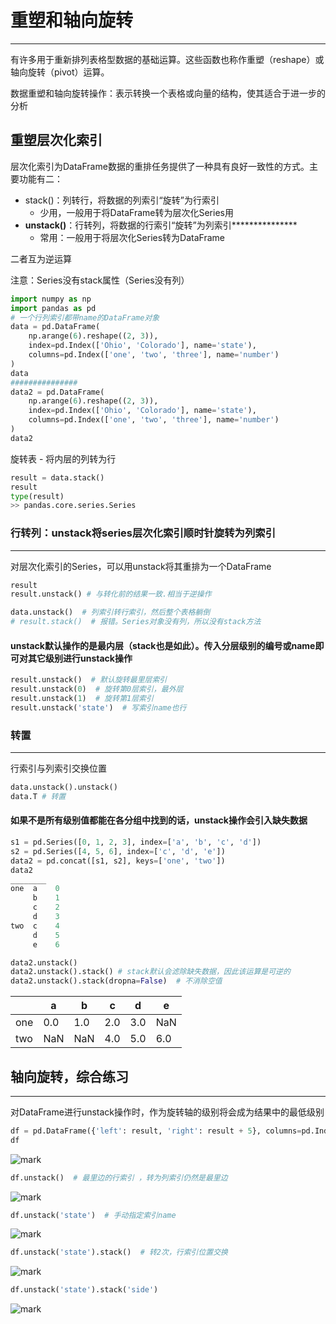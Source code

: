 重塑和轴向旋转
===

---

有许多用于重新排列表格型数据的基础运算。这些函数也称作重塑（reshape）或轴向旋转（pivot）运算。

数据重塑和轴向旋转操作：表示转换一个表格或向量的结构，使其适合于进一步的分析

重塑层次化索引
---

层次化索引为DataFrame数据的重排任务提供了一种具有良好一致性的方式。主要功能有二：

* stack()：列转行，将数据的列索引“旋转”为行索引
    * 少用，一般用于将DataFrame转为层次化Series用
* **unstack()**：行转列，将数据的行索引“旋转”为列索引***************
    * 常用：一般用于将层次化Series转为DataFrame
    

二者互为逆运算

注意：Series没有stack属性（Series没有列）


```python
import numpy as np
import pandas as pd
# 一个行列索引都带name的DataFrame对象
data = pd.DataFrame(
    np.arange(6).reshape((2, 3)),
    index=pd.Index(['Ohio', 'Colorado'], name='state'),
    columns=pd.Index(['one', 'two', 'three'], name='number')
)
data
###############
data2 = pd.DataFrame(
    np.arange(6).reshape((2, 3)),
    index=pd.Index(['Ohio', 'Colorado'], name='state'),
    columns=pd.Index(['one', 'two', 'three'], name='number')
)
data2
```

旋转表 - 将内层的列转为行

```python
result = data.stack()
result
type(result)
>> pandas.core.series.Series
```

### 行转列：unstack将series层次化索引顺时针旋转为列索引
----

对层次化索引的Series，可以用unstack将其重排为一个DataFrame

```python
result
result.unstack() # 与转化前的结果一致.相当于逆操作
```

```python
data.unstack()  # 列索引转行索引，然后整个表格躺倒
# result.stack()  # 报错。Series对象没有列，所以没有stack方法
```

####  unstack默认操作的是最内层（stack也是如此）。传入分层级别的编号或name即可对其它级别进行unstack操作

```python
result.unstack()  # 默认旋转最里层索引
result.unstack(0)  # 旋转第0层索引，最外层
result.unstack(1)  # 旋转第1层索引
result.unstack('state')  # 写索引name也行
```

### 转置

---

行索引与列索引交换位置

```python
data.unstack().unstack()
data.T # 转置
```

#### 如果不是所有级别值都能在各分组中找到的话，unstack操作会引入缺失数据


```python
s1 = pd.Series([0, 1, 2, 3], index=['a', 'b', 'c', 'd'])
s2 = pd.Series([4, 5, 6], index=['c', 'd', 'e'])
data2 = pd.concat([s1, s2], keys=['one', 'two'])
data2
________
one  a    0
     b    1
     c    2
     d    3
two  c    4
     d    5
     e    6

```

```python
data2.unstack() 
data2.unstack().stack() # stack默认会滤除缺失数据，因此该运算是可逆的
data2.unstack().stack(dropna=False)  # 不消除空值
```

|      | a    | b    | c    | d    | e    |
| ---- | ---- | ---- | ---- | ---- | ---- |
| one  | 0.0  | 1.0  | 2.0  | 3.0  | NaN  |
| two  | NaN  | NaN  | 4.0  | 5.0  | 6.0  |

## 轴向旋转，综合练习
---

对DataFrame进行unstack操作时，作为旋转轴的级别将会成为结果中的最低级别

```python
df = pd.DataFrame({'left': result, 'right': result + 5}, columns=pd.Index(['left', 'right'], name='side'))
df
```

![mark](http://qiniu.lizhaoxi.cn/blog/20190808/hE2CRbsvQSAy.png?imageslim)

```python
df.unstack()  # 最里边的行索引 ，转为列索引仍然是最里边
```

![mark](http://qiniu.lizhaoxi.cn/blog/20190808/Xgg73WPpIr2X.png?imageslim)

```python
df.unstack('state')  # 手动指定索引name
```

![mark](http://qiniu.lizhaoxi.cn/blog/20190808/4oS2bAgRkQW7.png?imageslim)

```python
df.unstack('state').stack()  # 转2次，行索引位置交换
```

![mark](http://qiniu.lizhaoxi.cn/blog/20190808/Djo02BrPnBQb.png?imageslim)

```python
df.unstack('state').stack('side')
```

![mark](http://qiniu.lizhaoxi.cn/blog/20190808/DM34F5yMTMEC.png?imageslim)




